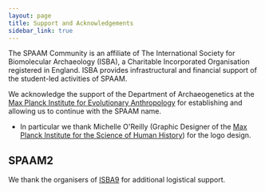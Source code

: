 ```yaml
---
layout: page
title: Support and Acknowledgements
sidebar_link: true
---
```


The SPAAM Community is an affiliate of The International Society for Biomolecular Archaeology (ISBA), a Charitable Incorporated Organisation registered in England. ISBA provides infrastructural and financial support of the student-led activities of SPAAM.

We acknowledge the support of the Department of Archaeogenetics at the [Max Planck Institute for Evolutionary Anthropology](https://www.eva.mpg.de) for establishing and allowing us to continue with the SPAAM name.
 * In particular we thank Michelle O'Reilly (Graphic Designer of the [Max Planck Institute for the Science of Human History](https://shh.mpg.de)) for the logo design.

## SPAAM2

We thank the organisers of [ISBA9](https://isba9.sciencesconf.org/) for additional logistical support. 